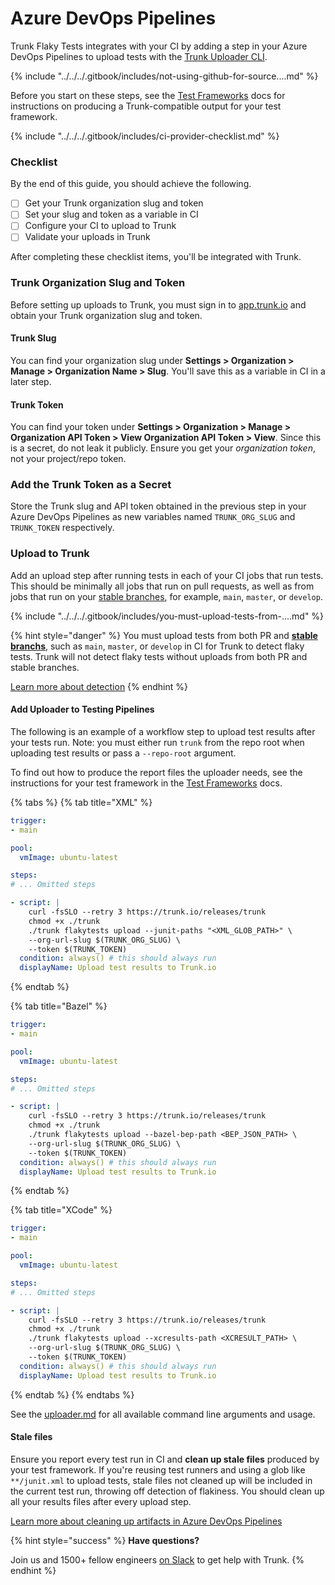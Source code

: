# Azure DevOps Pipelines

Trunk Flaky Tests integrates with your CI by adding a step in your Azure DevOps Pipelines to upload tests with the [Trunk Uploader CLI](../../uploader.md).

{% include "../../../.gitbook/includes/not-using-github-for-source....md" %}

Before you start on these steps, see the [Test Frameworks](../frameworks/) docs for instructions on producing a Trunk-compatible output for your test framework.

{% include "../../../.gitbook/includes/ci-provider-checklist.md" %}

### Checklist

By the end of this guide, you should achieve the following.

* [ ] Get your Trunk organization slug and token
* [ ] Set your slug and token as a variable in CI
* [ ] Configure your CI to upload to Trunk
* [ ] Validate your uploads in Trunk

After completing these checklist items, you'll be integrated with Trunk.&#x20;

### Trunk Organization Slug and Token

Before setting up uploads to Trunk, you must sign in to [app.trunk.io](https://app.trunk.io/login?intent=flaky%20tests) and obtain your Trunk organization slug and token.

#### Trunk Slug

You can find your organization slug under **Settings > Organization > Manage > Organization Name > Slug**. You'll save this as a variable in CI in a later step.

#### Trunk Token

You can find your token under **Settings > Organization > Manage > Organization API Token > View Organization API Token > View**. Since this is a secret, do not leak it publicly. Ensure you get your _organization token_, not your project/repo token.

### Add the Trunk Token as a Secret

Store the Trunk slug and API token obtained in the previous step in your Azure DevOps Pipelines as new variables named `TRUNK_ORG_SLUG` and `TRUNK_TOKEN` respectively.

### Upload to Trunk

Add an upload step after running tests in each of your CI jobs that run tests. This should be minimally all jobs that run on pull requests, as well as from jobs that run on your [stable branches](../../detection.md#stable-branches), for example, `main`, `master`, or `develop`.

{% include "../../../.gitbook/includes/you-must-upload-tests-from-....md" %}

{% hint style="danger" %}
You must upload tests from both PR and [**stable branchs**](https://docs.trunk.io/flaky-tests/detection#stable-branches), such as `main`, `master`, or `develop` in CI for Trunk to detect flaky tests. Trunk will not detect flaky tests without uploads from both PR and stable branches.&#x20;

[Learn more about detection](../../detection.md)
{% endhint %}

#### Add Uploader to Testing Pipelines

The following is an example of a workflow step to upload test results after your tests run. Note: you must either run `trunk` from the repo root when uploading test results or pass a `--repo-root` argument.

To find out how to produce the report files the uploader needs, see the instructions for your test framework in the [Test Frameworks](https://docs.trunk.io/flaky-tests/frameworks) docs.

{% tabs %}
{% tab title="XML" %}
```yaml
trigger:
- main

pool:
  vmImage: ubuntu-latest

steps:
# ... Omitted steps

- script: |
    curl -fsSLO --retry 3 https://trunk.io/releases/trunk
    chmod +x ./trunk
    ./trunk flakytests upload --junit-paths "<XML_GLOB_PATH>" \
    --org-url-slug $(TRUNK_ORG_SLUG) \
    --token $(TRUNK_TOKEN)
  condition: always() # this should always run
  displayName: Upload test results to Trunk.io
```
{% endtab %}

{% tab title="Bazel" %}
```yaml
trigger:
- main

pool:
  vmImage: ubuntu-latest

steps:
# ... Omitted steps

- script: |
    curl -fsSLO --retry 3 https://trunk.io/releases/trunk
    chmod +x ./trunk
    ./trunk flakytests upload --bazel-bep-path <BEP_JSON_PATH> \
    --org-url-slug $(TRUNK_ORG_SLUG) \
    --token $(TRUNK_TOKEN)
  condition: always() # this should always run
  displayName: Upload test results to Trunk.io
```
{% endtab %}

{% tab title="XCode" %}
```yaml
trigger:
- main

pool:
  vmImage: ubuntu-latest

steps:
# ... Omitted steps

- script: |
    curl -fsSLO --retry 3 https://trunk.io/releases/trunk
    chmod +x ./trunk
    ./trunk flakytests upload --xcresults-path <XCRESULT_PATH> \
    --org-url-slug $(TRUNK_ORG_SLUG) \
    --token $(TRUNK_TOKEN)
  condition: always() # this should always run
  displayName: Upload test results to Trunk.io
```
{% endtab %}
{% endtabs %}

See the [uploader.md](../../uploader.md "mention") for all available command line arguments and usage.

#### Stale files

Ensure you report every test run in CI and **clean up stale files** produced by your test framework. If you're reusing test runners and using a glob like `**/junit.xml` to upload tests, stale files not cleaned up will be included in the current test run, throwing off detection of flakiness. You should clean up all your results files after every upload step.

[Learn more about cleaning up artifacts in Azure DevOps Pipelines](https://learn.microsoft.com/en-us/azure/devops/pipelines/repos/pipeline-options-for-git?view=azure-devops\&tabs=yaml#clean-the-local-repo-on-the-agent)

{% hint style="success" %}
**Have questions?**

Join us and 1500+ fellow engineers [on Slack](https://slack.trunk.io/) to get help with Trunk.
{% endhint %}

